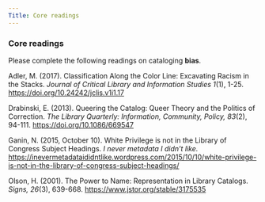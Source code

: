 ```yaml
---
Title: Core readings
---
```

### Core readings

Please complete the following readings on cataloging **bias**.

Adler, M. (2017). Classification Along the Color Line: Excavating Racism in the Stacks. *Journal of Critical Library and Information Studies 1*(1), 1-25. <https://doi.org/10.24242/jclis.v1i1.17> 

Drabinski, E. (2013). Queering the Catalog: Queer Theory and the Politics of Correction. *The Library Quarterly: Information, Community, Policy, 83*(2), 94-111. <https://doi.org/10.1086/669547>

Ganin, N. (2015, October 10). White Privilege is not in the Library of Congress Subject Headings. *I never metadata I didn’t like.* <https://inevermetadataididntlike.wordpress.com/2015/10/10/white-privilege-is-not-in-the-library-of-congress-subject-headings/>

Olson, H. (2001). The Power to Name: Representation in Library Catalogs. *Signs, 26*(3), 639-668. <https://www.jstor.org/stable/3175535>

